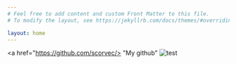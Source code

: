 ```yaml
---
# Feel free to add content and custom Front Matter to this file.
# To modify the layout, see https://jekyllrb.com/docs/themes/#overriding-theme-defaults

layout: home
---
```

<a href="https://github.com/scorvec/> "My github"</a>
![test](./docs/assets/images/image3.jpeg)
